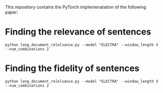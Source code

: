 This repository contains the PyTorch implemenatation of the following paper:

# Finding the relevance of sentences

```shell
python long_document_relelvance.py --model "ELECTRA" --window_length 3 --num_combinations 2

```
# Finding the fidelity of sentences


```shell
python long_document_relelvance.py --model "ELECTRA" --window_length 3 --num_combinations 2

```
